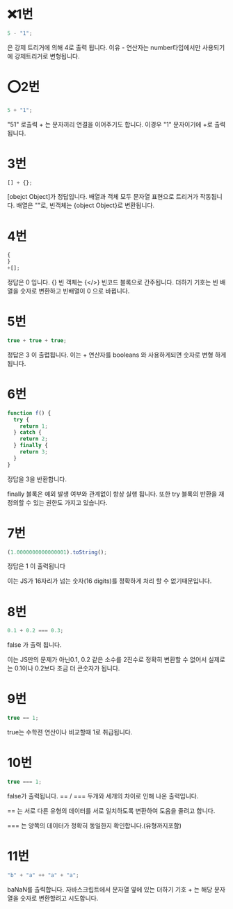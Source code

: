 # ❌1번

```js
5 - "1";
```

은 강제 트리거에 의해 4로 출력 됩니다.
이유 - 연산자는 number타입에서만 사용되기에 강제트리거로 변형됩니다.

# ⭕️2번

```js
5 + "1";
```

"51" 로출력 + 는 문자끼리 연결을 이어주기도 합니다.
이경우 "1" 문자이기에 +로 출력됩니다.

# 3번

```js
[] + {};
```

[obejct Object]가 정답입니다.
배열과 객체 모두 문자열 표현으로 트리거가 작동됩니다.
배열은 ""로, 빈객체는 {object Object}로 변환됩니다.

# 4번

```js
{
}
+[];
```

정답은 0 입니다.
{} 빈 객체는 {</>} 빈코드 블록으로 간주됩니다.
더하기 기호는 빈 배열을 숫자로 변환하고 빈배열이 0 으로 바뀝니다.

# 5번

```js
true + true + true;
```

정답은 3 이 출렵됩니다.
이는 + 연산자를 booleans 와 사용하게되면
숫자로 변형 하게 됩니다.

# 6번

```js
function f() {
  try {
    return 1;
  } catch {
    return 2;
  } finally {
    return 3;
  }
}
```

정답을 3을 반환합니다.

finally 블록은 예외 발생 여부와 관계없이
항상 실행 됩니다.
또한 try 블록의 반환을 재정의할 수 있는 권한도 가지고 있습니다.

# 7번

```js
(1.0000000000000001).toString();
```

정답은 1 이 출력됩니다

이는 JS가 16자리가 넘는 숫자(16 digits)를 정확하게 처리 할 수 없기때문입니다.

# 8번

```js
0.1 + 0.2 === 0.3;
```

false 가 출력 됩니다.

이는 JS만의 문제가 아닌0.1, 0.2 같은 소수를
2진수로 정확히 변환할 수 없어서
실제로는 0.1이나 0.2보다 조금 더 큰숫자가 됩니다.

# 9번

```js
true == 1;
```

true는 수학젼 연산이나 비교할때 1로 취급됩니다.

# 10번

```js
true === 1;
```

false가 출력됩니다.
== / === 두개와 세개의 차이로 인해 나온 출력입니다.

== 는 서로 다른 유형의 데이터를 서로 일치하도록 변환하여 도움을 줄려고 합니다.

=== 는 양쪽의 데이터가 정확히 동일한지 확인합니다.(유형까지포함)

# 11번

```js
"b" + "a" ++ "a" + "a";
```

baNaN를 출력합니다.
자바스크립트에서 문자열 옆에 있는 더하기 기호 + 는
해당 문자열을 숫자로 변환할려고 시도합니다.
